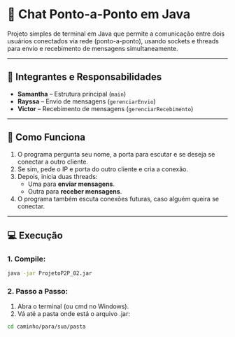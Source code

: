 
# 💬 Chat Ponto-a-Ponto em Java

Projeto simples de terminal em Java que permite a comunicação entre dois usuários conectados via rede (ponto-a-ponto), usando sockets e threads para envio e recebimento de mensagens simultaneamente.

---

## 👥 Integrantes e Responsabilidades

- **Samantha** – Estrutura principal (`main`)
- **Rayssa** – Envio de mensagens (`gerenciarEnvio`)
- **Victor** – Recebimento de mensagens (`gerenciarRecebimento`)

---

## 🔧 Como Funciona

1. O programa pergunta seu nome, a porta para escutar e se deseja se conectar a outro cliente.
2. Se sim, pede o IP e porta do outro cliente e cria a conexão.
3. Depois, inicia duas threads:
   - Uma para **enviar mensagens**.
   - Outra para **receber mensagens**.
4. O programa também escuta conexões futuras, caso alguém queira se conectar.

---

## 💻 Execução

### 1. Compile:
```bash
java -jar ProjetoP2P_02.jar
```
### 2. Passo a Passo:

1. Abra o terminal (ou cmd no Windows).
2. Vá até a pasta onde está o arquivo .jar:

```bash
cd caminho/para/sua/pasta
